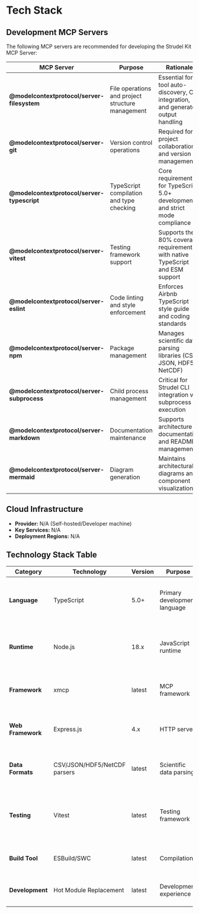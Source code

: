 # Tech Stack

## Development MCP Servers

The following MCP servers are recommended for developing the Strudel Kit MCP Server:

| MCP Server                                  | Purpose                                          | Rationale                                                                         |
| ------------------------------------------- | ------------------------------------------------ | --------------------------------------------------------------------------------- |
| **@modelcontextprotocol/server-filesystem** | File operations and project structure management | Essential for tool auto-discovery, CLI integration, and generated output handling |
| **@modelcontextprotocol/server-git**        | Version control operations                       | Required for project collaboration and version management                         |
| **@modelcontextprotocol/server-typescript** | TypeScript compilation and type checking         | Core requirement for TypeScript 5.0+ development and strict mode compliance       |
| **@modelcontextprotocol/server-vitest**     | Testing framework support                        | Supports the 80% coverage requirement with native TypeScript and ESM support      |
| **@modelcontextprotocol/server-eslint**     | Code linting and style enforcement               | Enforces Airbnb TypeScript style guide and coding standards                       |
| **@modelcontextprotocol/server-npm**        | Package management                               | Manages scientific data parsing libraries (CSV, JSON, HDF5, NetCDF)               |
| **@modelcontextprotocol/server-subprocess** | Child process management                         | Critical for Strudel CLI integration via subprocess execution                     |
| **@modelcontextprotocol/server-markdown**   | Documentation maintenance                        | Supports architecture documentation and README management                         |
| **@modelcontextprotocol/server-mermaid**    | Diagram generation                               | Maintains architectural diagrams and component visualizations                     |

## Cloud Infrastructure

- **Provider:** N/A (Self-hosted/Developer machine)
- **Key Services:** N/A
- **Deployment Regions:** N/A

## Technology Stack Table

| Category          | Technology                   | Version | Purpose                      | Rationale                                                     |
| ----------------- | ---------------------------- | ------- | ---------------------------- | ------------------------------------------------------------- |
| **Language**      | TypeScript                   | 5.0+    | Primary development language | Strong typing, excellent tooling, aligns with Strudel Kit     |
| **Runtime**       | Node.js                      | 18.x    | JavaScript runtime           | LTS version, wide ecosystem, required by xmcp                 |
| **Framework**     | xmcp                         | latest  | MCP framework                | Core requirement for building MCP servers                     |
| **Web Framework** | Express.js                   | 4.x     | HTTP server                  | Provided by xmcp, lightweight and well-known                  |
| **Data Formats**  | CSV/JSON/HDF5/NetCDF parsers | latest  | Scientific data parsing      | Required for configure-data-source tool                       |
| **Testing**       | Vitest                       | latest  | Testing framework            | Native TypeScript support, faster execution, ESM-first design |
| **Build Tool**    | ESBuild/SWC                  | latest  | Compilation                  | Fast compilation, used by xmcp                                |
| **Development**   | Hot Module Replacement       | latest  | Development experience       | Required for hot reloading support                            |

